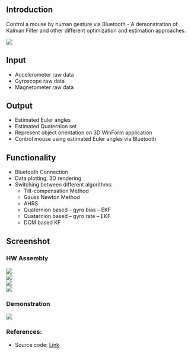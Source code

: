 
## Introduction
Control a mouse by human gesture via Bluetooth - A demonstration of Kalman Filter and other different optimization and estimation approaches.

<div>
    <img src="assets/db/img/blogs/Freelance_25.jpg" class="blog-image" />
</div>

## Input
* Accelerometer raw data
* Gyroscope raw data
* Magnetometer raw data

## Output
* Estimated Euler angles
* Estimated Quaternion set
* Represent object orientation on 3D WinForm application
* Control mouse using estimated Euler angles via Bluetooth

## Functionality
* Bluetooth Connection
* Data plotting, 3D rendering
* Switching between different algorithms:
  - Tilt-compensation Method  
  - Gauss Newton Method 
  - AHRS
  - Quaternion based – gyro bias – EKF 
  - Quaternion based – gyro rate – EKF
  - DCM based KF 

## Screenshot

### HW Assembly  

<div>
    <img src="assets/db/img/blogs/Freelance_20.jpg" class="blog-image" />
</div>
<div>
    <img src="assets/db/img/blogs/Freelance_21.jpg" class="blog-image" />
</div>
<div>
    <img src="assets/db/img/blogs/Freelance_22.jpg" class="blog-image" />
</div>
<div>
    <img src="assets/db/img/blogs/Freelance_23.jpg" class="blog-image" />
</div>

### Demonstration  
<div>
    <img src="assets/db/img/blogs/Freelance_24.jpg" class="blog-image" />
</div>


### References:
 * Source code: [Link](https://github.com/jimmy-vo/SenseIMU) 

